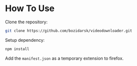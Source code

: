 # How To Use
Clone the repository:
```sh
git clone https://github.com/bozidarsk/videodownloader.git
```

Setup dependency:
```sh
npm install
```

Add the `manifest.json` as a temporary extension to firefox.
